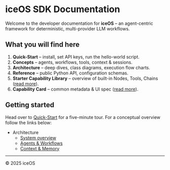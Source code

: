# iceOS SDK Documentation

Welcome to the developer documentation for **iceOS** – an agent-centric framework for deterministic, multi-provider LLM workflows.

## What you will find here

1. **Quick-Start** – install, set API keys, run the hello-world script.  
2. **Concepts** – agents, workflows, tools, context & sessions.  
3. **Architecture** – deep dives, class diagrams, execution flow charts.  
4. **Reference** – public Python API, configuration schemas.  
5. **Starter Capability Library** – overview of built-in Nodes, Tools, Chains ([read more](starter_capability_library.md)).  
6. **Capability Card** – common metadata & UI spec ([read more](capability_card.md)).

## Getting started
Head over to [Quick-Start](quickstart.md) for a five-minute tour. For a conceptual overview follow the links below:

* Architecture
  * [System overview](architecture/overview.md)
  * [Agents & Workflows](architecture/agents.md)
  * [Context & Memory](architecture/context.md)

---
© 2025 iceOS 